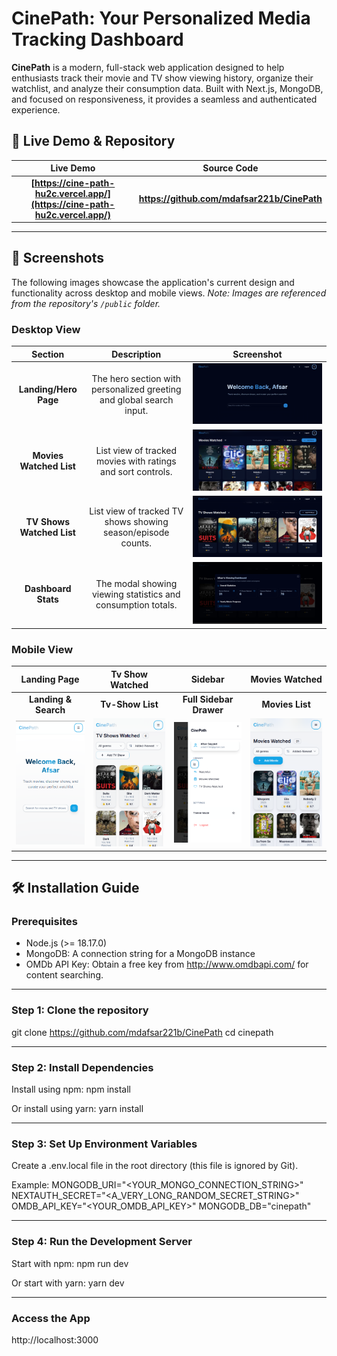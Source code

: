 # CinePath: Your Personalized Media Tracking Dashboard

**CinePath** is a modern, full-stack web application designed to help enthusiasts track their movie and TV show viewing history, organize their watchlist, and analyze their consumption data. Built with Next.js, MongoDB, and focused on responsiveness, it provides a seamless and authenticated experience.

## 🚀 Live Demo & Repository

| Live Demo | Source Code |
| :---: | :---: |
| **[https://cine-path-hu2c.vercel.app/](https://cine-path-hu2c.vercel.app/)** | **https://github.com/mdafsar221b/CinePath** |

***

## 📸 Screenshots

The following images showcase the application's current design and functionality across desktop and mobile views. *Note: Images are referenced from the repository's `/public` folder.*

### Desktop View
| Section | Description | Screenshot |
| :---: | :---: | :---: |
| **Landing/Hero Page** | The hero section with personalized greeting and global search input. | ![Desktop Landing Page](public/Screenshot%202025-10-01%20004639.png) |
| **Movies Watched List** | List view of tracked movies with ratings and sort controls. | ![Desktop Movies Watched List](public/Screenshot%202025-10-01%20004655.png) |
| **TV Shows Watched List** | List view of tracked TV shows showing season/episode counts. | ![Desktop TV Shows Watched List](public/Screenshot%202025-10-01%20004817.png) |
| **Dashboard Stats** | The modal showing viewing statistics and consumption totals. | ![Desktop Dashboard Statistics](public/Screenshot%202025-10-01%20004837.png) |

### Mobile View
| Landing Page | Tv Show Watched | Sidebar | Movies Watched |
| :---: | :---: | :---: | :---: |
| **Landing & Search** | **Tv-Show List** | **Full Sidebar Drawer** | **Movies List** |
| ![Mobile Landing Page](public/Screenshot%202025-10-01%20004904.png) | ![Mobile Movies Watched List](public/Screenshot%202025-10-01%20005004.png) | ![Mobile TV Shows Watched List](public/Screenshot%202025-10-01%20005038.png) | ![Mobile Sidebar Menu](public/Screenshot%202025-10-01%20004952.png) |

***
## 🛠️ Installation Guide

### Prerequisites
- Node.js (>= 18.17.0)
- MongoDB: A connection string for a MongoDB instance
- OMDb API Key: Obtain a free key from http://www.omdbapi.com/ for content searching.

---

### Step 1: Clone the repository
git clone https://github.com/mdafsar221b/CinePath
cd cinepath

---

### Step 2: Install Dependencies
Install using npm:
npm install

Or install using yarn:
yarn install

---

### Step 3: Set Up Environment Variables
Create a .env.local file in the root directory (this file is ignored by Git).

Example:
MONGODB_URI="<YOUR_MONGO_CONNECTION_STRING>"
NEXTAUTH_SECRET="<A_VERY_LONG_RANDOM_SECRET_STRING>"
OMDB_API_KEY="<YOUR_OMDB_API_KEY>"
MONGODB_DB="cinepath"

---

### Step 4: Run the Development Server
Start with npm:
npm run dev

Or start with yarn:
yarn dev

---

### Access the App
http://localhost:3000

